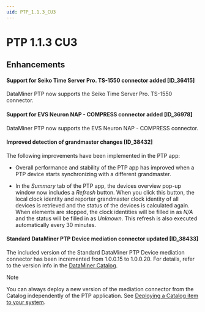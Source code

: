 ```yaml
---
uid: PTP_1.1.3_CU3
---
```


# PTP 1.1.3 CU3

## Enhancements

#### Support for Seiko Time Server Pro. TS-1550 connector added [ID_36415]

DataMiner PTP now supports the Seiko Time Server Pro. TS-1550 connector.

#### Support for EVS Neuron NAP - COMPRESS connector added [ID_36978]

DataMiner PTP now supports the EVS Neuron NAP - COMPRESS connector.

#### Improved detection of grandmaster changes [ID_38432]

The following improvements have been implemented in the PTP app:

- Overall performance and stability of the PTP app has improved when a PTP device starts synchronizing with a different grandmaster.

- In the *Summary* tab of the PTP app, the devices overview pop-up window now includes a *Refresh* button. When you click this button, the local clock identity and reporter grandmaster clock identity of all devices is retrieved and the status of the devices is calculated again. When elements are stopped, the clock identities will be filled in as *N/A* and the status will be filled in as *Unknown*. This refresh is also executed automatically every 30 minutes.

#### Standard DataMiner PTP Device mediation connector updated [ID_38433]

The included version of the Standard DataMiner PTP Device mediation connector has been incremented from 1.0.0.15 to 1.0.0.20. For details, refer to the version info in the [DataMiner Catalog](https://catalog.dataminer.services/details/connector/6457).

> [!NOTE]
> You can always deploy a new version of the mediation connector from the Catalog independently of the PTP application. See [Deploying a Catalog item to your system](xref:Deploying_a_catalog_item).
